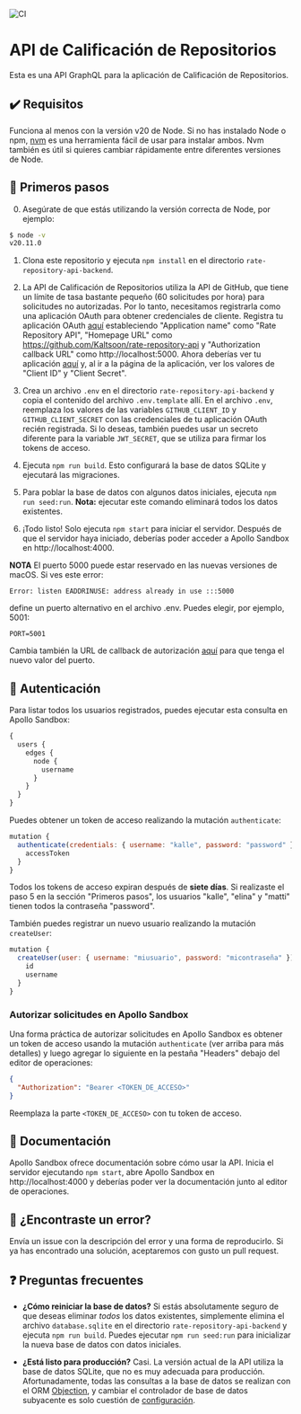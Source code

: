 ![CI](https://github.com/Kaltsoon/rate-repository-api/workflows/CI/badge.svg)

# API de Calificación de Repositorios

Esta es una API GraphQL para la aplicación de Calificación de Repositorios.

## ✔️ Requisitos

Funciona al menos con la versión v20 de Node. Si no has instalado Node o npm, [nvm](https://github.com/nvm-sh/nvm) es una herramienta fácil de usar para instalar ambos. Nvm también es útil si quieres cambiar rápidamente entre diferentes versiones de Node.

## 🚀 Primeros pasos

0. Asegúrate de que estás utilizando la versión correcta de Node, por ejemplo:

```bash
$ node -v
v20.11.0
```

1. Clona este repositorio y ejecuta `npm install` en el directorio `rate-repository-api-backend`.

2. La API de Calificación de Repositorios utiliza la API de GitHub, que tiene un límite de tasa bastante pequeño (60 solicitudes por hora) para solicitudes no autorizadas. Por lo tanto, necesitamos registrarla como una aplicación OAuth para obtener credenciales de cliente. Registra tu aplicación OAuth [aquí](https://github.com/settings/applications/new) estableciendo "Application name" como "Rate Repository API", "Homepage URL" como https://github.com/Kaltsoon/rate-repository-api y "Authorization callback URL" como http://localhost:5000. Ahora deberías ver tu aplicación [aquí](https://github.com/settings/developers) y, al ir a la página de la aplicación, ver los valores de "Client ID" y "Client Secret".

3. Crea un archivo `.env` en el directorio `rate-repository-api-backend` y copia el contenido del archivo `.env.template` allí. En el archivo `.env`, reemplaza los valores de las variables `GITHUB_CLIENT_ID` y `GITHUB_CLIENT_SECRET` con las credenciales de tu aplicación OAuth recién registrada. Si lo deseas, también puedes usar un secreto diferente para la variable `JWT_SECRET`, que se utiliza para firmar los tokens de acceso.

4. Ejecuta `npm run build`. Esto configurará la base de datos SQLite y ejecutará las migraciones.

5. Para poblar la base de datos con algunos datos iniciales, ejecuta `npm run seed:run`. **Nota:** ejecutar este comando eliminará todos los datos existentes.

6. ¡Todo listo! Solo ejecuta `npm start` para iniciar el servidor. Después de que el servidor haya iniciado, deberías poder acceder a Apollo Sandbox en http://localhost:4000.

**NOTA** El puerto 5000 puede estar reservado en las nuevas versiones de macOS. Si ves este error:

```
Error: listen EADDRINUSE: address already in use :::5000
```

define un puerto alternativo en el archivo .env. Puedes elegir, por ejemplo, 5001:

```
PORT=5001
```

Cambia también la URL de callback de autorización [aquí](https://github.com/settings/developers) para que tenga el nuevo valor del puerto.

## 🔑 Autenticación

Para listar todos los usuarios registrados, puedes ejecutar esta consulta en Apollo Sandbox:

```javascript
{
  users {
    edges {
      node {
        username
      }
    }
  }
}
```

Puedes obtener un token de acceso realizando la mutación `authenticate`:

```javascript
mutation {
  authenticate(credentials: { username: "kalle", password: "password" }) {
    accessToken
  }
}
```

Todos los tokens de acceso expiran después de **siete días**. Si realizaste el paso 5 en la sección "Primeros pasos", los usuarios "kalle", "elina" y "matti" tienen todos la contraseña "password".

También puedes registrar un nuevo usuario realizando la mutación `createUser`:

```javascript
mutation {
  createUser(user: { username: "miusuario", password: "micontraseña" }) {
    id
    username
  }
}
```

### Autorizar solicitudes en Apollo Sandbox

Una forma práctica de autorizar solicitudes en Apollo Sandbox es obtener un token de acceso usando la mutación `authenticate` (ver arriba para más detalles) y luego agregar lo siguiente en la pestaña "Headers" debajo del editor de operaciones:

```json
{
  "Authorization": "Bearer <TOKEN_DE_ACCESO>"
}
```

Reemplaza la parte `<TOKEN_DE_ACCESO>` con tu token de acceso.

## 📖 Documentación

Apollo Sandbox ofrece documentación sobre cómo usar la API. Inicia el servidor ejecutando `npm start`, abre Apollo Sandbox en http://localhost:4000 y deberías poder ver la documentación junto al editor de operaciones.

## 🐛 ¿Encontraste un error?

Envía un issue con la descripción del error y una forma de reproducirlo. Si ya has encontrado una solución, aceptaremos con gusto un pull request.

## ❓ Preguntas frecuentes

- **¿Cómo reiniciar la base de datos?** Si estás absolutamente seguro de que deseas eliminar _todos_ los datos existentes, simplemente elimina el archivo `database.sqlite` en el directorio `rate-repository-api-backend` y ejecuta `npm run build`. Puedes ejecutar `npm run seed:run` para inicializar la nueva base de datos con datos iniciales.

- **¿Está listo para producción?** Casi. La versión actual de la API utiliza la base de datos SQLite, que no es muy adecuada para producción. Afortunadamente, todas las consultas a la base de datos se realizan con el ORM [Objection](https://vincit.github.io/objection.js/), y cambiar el controlador de base de datos subyacente es solo cuestión de [configuración](http://knexjs.org/#Installation-client).
